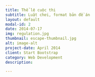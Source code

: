 ```yaml
---
title: Thể lệ cuộc thi
subtitle: Luật chơi, format bản đề án
layout: default
modal-id: 2
date: 2014-07-17
img: regulation.jpg
thumbnail: escape-thumbnail.jpg
alt: image-alt
project-date: April 2014
client: Start Bootstrap
category: Web Development
description:

---
```

